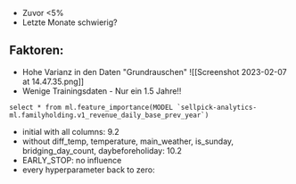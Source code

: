 - Zuvor <5%
- Letzte Monate schwierig?

Faktoren:
- 
- Hohe Varianz in den Daten "Grundrauschen" ![[Screenshot 2023-02-07 at 14.47.35.png]]
- Wenige Trainingsdaten - Nur ein 1.5 Jahre!!

```
select * from ml.feature_importance(MODEL `sellpick-analytics-ml.familyholding.v1_revenue_daily_base_prev_year`)
```

- initial with all columns: 9.2
- without diff_temp, temperature, main_weather, is_sunday, bridging_day_count, daybeforeholiday: 10.2
- EARLY_STOP: no influence
- every hyperparameter back to zero: 